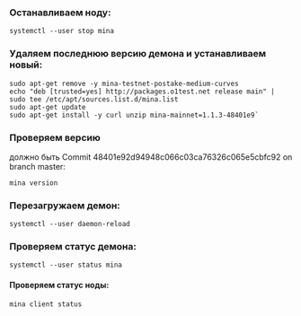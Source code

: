 ### Останавливаем ноду:
    systemctl --user stop mina

### Удаляем последнюю версию демона и устанавливаем новый:
    sudo apt-get remove -y mina-testnet-postake-medium-curves
    echo "deb [trusted=yes] http://packages.o1test.net release main" | sudo tee /etc/apt/sources.list.d/mina.list
    sudo apt-get update
    sudo apt-get install -y curl unzip mina-mainnet=1.1.3-48401e9`

### Проверяем версию 
должно быть Commit 48401e92d94948c066c03ca76326c065e5cbfc92 on branch master:

    mina version

### Перезагружаем демон:
    systemctl --user daemon-reload

### Проверяем статус демона:
    systemctl --user status mina

#### Проверяем статус ноды:
    mina client status
